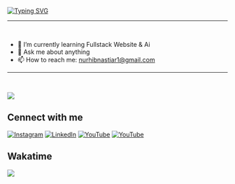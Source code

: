 [![Typing SVG](https://readme-typing-svg.herokuapp.com?font=Fira+Code&weight=600&size=40&duration=4000&pause=303&center=true&vCenter=true&width=500&height=100&lines=Hi+there+I'm+Aria+%F0%9F%91%8B)](https://git.io/typing-svg)

---
<br>

- 🌱 I’m currently learning Fullstack Website & Ai
- 💬 Ask me about anything
- 📫 How to reach me: nurhibnastiar1@gmail.com

---
<br>

![](https://komarev.com/ghpvc/?username=hibnastiar27&color=ff69b4&base=130&abbreviated=true)

## **Cennect with me**

[![Instagram](https://img.shields.io/badge/Instagram-%23E4405F.svg?logo=Instagram&logoColor=white)](https://www.instagram.com/aria.justtry/) 
[![LinkedIn](https://img.shields.io/badge/LinkedIn-%230077B5.svg?logo=linkedin&logoColor=white)](https://www.linkedin.com/in/hibnastiar/) 
[![YouTube](https://img.shields.io/badge/YouTube-%23FF0000.svg?logo=YouTube&logoColor=white)](https://www.youtube.com/@aria.log1) 
[![YouTube](https://img.shields.io/badge/Twitter%20-%231e1e1e.svg?logo=x&logoColor=white)](https://x.com/arialog1) 


## **Wakatime**

<!-- <img src="https://wakatime.com/share/@c2503bdb-9bfc-4d7f-a08c-86c8171b582b/499a93df-9641-4c2b-9ae9-2d8cb301b45c.svg"> -->
<img src="https://wakatime.com/share/@c2503bdb-9bfc-4d7f-a08c-86c8171b582b/b9ea27fd-34e5-4c82-baca-cba966327c7c.svg">

<!-- <a href="https://github.com/hibnastiar27">
<img align="center" src="https://github-readme-stats.vercel.app/api?username=hibnastiar27&bg_color=30,e96443,904e95&title_color=fff&text_color=fff" alt="Aria github stats"/>
</a> -->
